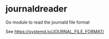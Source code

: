 journaldreader
==============

Go module to read the journald file format

See https://systemd.io/JOURNAL_FILE_FORMAT/
